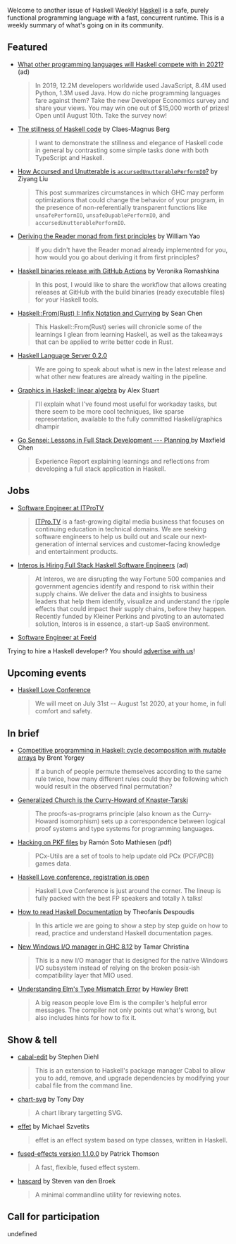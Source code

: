 Welcome to another issue of Haskell Weekly!
[Haskell](https://www.haskell.org) is a safe, purely functional programming language with a fast, concurrent runtime.
This is a weekly summary of what's going on in its community.

## Featured

- [What other programming languages will Haskell compete with in 2021?](https://www.developereconomics.net/?utm_medium=newsletter&utm_source=haskell&utm_campaign=haskell_newsletter) (ad)
  > In 2019, 12.2M developers worldwide used JavaScript, 8.4M used Python, 1.3M used Java. How do niche programming languages fare against them? Take the new Developer Economics survey and share your views. You may win one out of $15,000 worth of prizes! Open until August 10th. Take the survey now!

- [The stillness of Haskell code](https://herebeseaswines.net/essays/2020-the-stillness-of-haskell-code) by Claes-Magnus Berg
  > I want to demonstrate the stillness and elegance of Haskell code in general by contrasting some simple tasks done with both TypeScript and Haskell.

- [How Accursed and Unutterable is `accursedUnutterablePerformIO`?](https://free.cofree.io/2020/07/20/perform-io/) by Ziyang Liu
  > This post summarizes circumstances in which GHC may perform optimizations that could change the behavior of your program, in the presence of non-referentially transparent functions like `unsafePerformIO`, `unsafeDupablePerformIO`, and `accursedUnutterablePerformIO`.

- [Deriving the Reader monad from first principles](https://williamyaoh.com/posts/2020-07-19-deriving-reader-monad.html) by William Yao
  > If you didn't have the Reader monad already implemented for you, how would you go about deriving it from first principles?

- [Haskell binaries release with GitHub Actions](https://vrom911.github.io/blog/github-actions-releases) by Veronika Romashkina
  > In this post, I would like to share the workflow that allows creating releases at GitHub with the build binaries (ready executable files) for your Haskell tools.

- [Haskell::From(Rust) I: Infix Notation and Currying](https://seanchen1991.github.io/posts/haskell-from-rust-i/) by Sean Chen
  > This Haskell::From(Rust) series will chronicle some of the learnings I glean from learning Haskell, as well as the takeaways that can be applied to write better code in Rust.

- [Haskell Language Server 0.2.0](https://mpickering.github.io/ide/index.html)
  > We are going to speak about what is new in the latest release and what other new features are already waiting in the pipeline.

- [Graphics in Haskell: linear algebra](https://das.li/articles/linear.html) by Alex Stuart
  > I'll explain what I've found most useful for workaday tasks, but there seem to be more cool techniques, like sparse representation, available to the fully committed Haskell/graphics dhampir

- [Go Sensei: Lessons in Full Stack Development --- Planning ](https://maxfieldchen.com/posts/2020-07-22-go-sensei-full-stack-development-1.html) by Maxfield Chen
  > Experience Report explaining learnings and reflections from developing a full stack application in Haskell.

## Jobs

- [Software Engineer at ITProTV](https://www.linkedin.com/jobs/view/1938385901/)
  > [ITPro.TV](https://www.itpro.tv) is a fast-growing digital media business that focuses on continuing education in technical domains. We are seeking software engineers to help us build out and scale our next-generation of internal services and customer-facing knowledge and entertainment products.

- [Interos is Hiring Full Stack Haskell Software Engineers](https://www.interos.ai/vacancies/#haskell-software-engineer) (ad)
  > At Interos, we are disrupting the way Fortune 500 companies and government agencies identify and respond to risk within their supply chains. We deliver the data and insights to business leaders that help them identify, visualize and understand the ripple effects that could impact their supply chains, before they happen. Recently funded by Kleiner Perkins and pivoting to an automated solution, Interos is in essence, a start-up SaaS environment.

- [Software Engineer at Feeld](https://www.linkedin.com/jobs/view/1931214577)

Trying to hire a Haskell developer?
You should [advertise with us](https://haskellweekly.news/advertising.html)!

## Upcoming events

- [Haskell Love Conference](https://haskell.love)
  > We will meet on July 31st -- August 1st 2020, at your home, in full comfort and safety.

## In brief

- [Competitive programming in Haskell: cycle decomposition with mutable arrays](https://byorgey.wordpress.com/2020/07/18/competitive-programming-in-haskell-cycle-decomposition-with-mutable-arrays/) by Brent Yorgey
  > If a bunch of people permute themselves according to the same rule twice, how many different rules could they be following which would result in the observed final permutation?

- [Generalized Church is the Curry-Howard of Knaster-Tarski](https://youzicha.tumblr.com/post/624180258328002560/generalized-church-is-the-curry-howard-of)
  > The proofs-as-programs principle (also known as the Curry-Howard isomorphism) sets up a correspondence between logical proof systems and type systems for programming languages.

- [Hacking on PKF files](http://blog.stermon.com/assets/talks/2020-07-16_hackmadrid27_hacking-on-pkf-files.pdf) by Ramón Soto Mathiesen (pdf)
  > PCx-Utils are a set of tools to help update old PCx (PCF/PCB) games data.

- [Haskell Love conference, registration is open](https://np.reddit.com/r/haskell/comments/humznn/haskell_love_conference_registration_is_open/)
  > Haskell Love Conference is just around the corner. The lineup is fully packed with the best FP speakers and totally λ talks!

- [How to read Haskell Documentation](https://dev.to/techway/how-to-read-haskell-documentation-step-by-step-guide-12ic) by Theofanis Despoudis
  > In this article we are going to show a step by step guide on how to read, practice and understand Haskell documentation pages.

- [New Windows I/O manager in GHC 8.12](https://mail.haskell.org/pipermail/ghc-devs/2020-July/019053.html) by Tamar Christina
  > This is a new I/O manager that is designed for the native Windows I/O subsystem instead of relying on the broken posix-ish compatibility layer that MIO used.

- [Understanding Elm's Type Mismatch Error](https://thoughtbot.com/blog/understanding-elms-type-mismatch-error) by Hawley Brett
  > A big reason people love Elm is the compiler's helpful error messages. The compiler not only points out what's wrong, but also includes hints for how to fix it.

## Show & tell

- [cabal-edit](https://hackage.haskell.org/package/cabal-edit-0.1.0.0) by Stephen Diehl
  > This is an extension to Haskell's package manager Cabal to allow you to add, remove, and upgrade dependencies by modifying your cabal file from the command line.

- [chart-svg](https://hackage.haskell.org/package/chart-svg-0.1.1) by Tony Day
  > A chart library targetting SVG.

- [effet](https://hackage.haskell.org/package/effet-0.1.0.0) by Michael Szvetits
  > effet is an effect system based on type classes, written in Haskell.

- [fused-effects version 1.1.0.0](https://hackage.haskell.org/package/fused-effects-1.1.0.0) by Patrick Thomson
  > A fast, flexible, fused effect system.

- [hascard](https://github.com/Yvee1/hascard/tree/c25c301c2a5771ff055dbd4e38d19b33f2ea106e) by Steven van den Broek
  > A minimal commandline utility for reviewing notes.

## Call for participation

undefined

